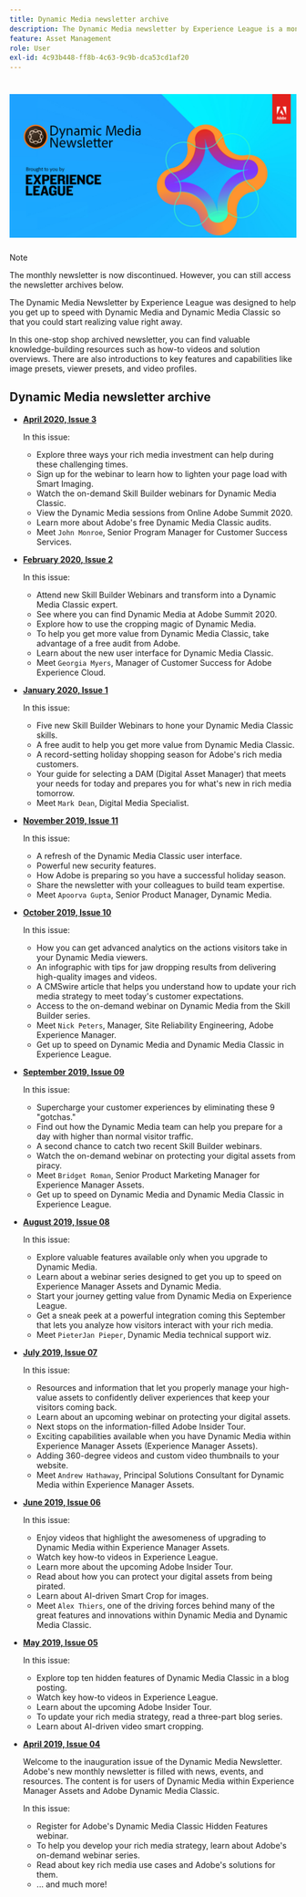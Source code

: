 ```yaml
---
title: Dynamic Media newsletter archive
description: The Dynamic Media newsletter by Experience League is a monthly newsletter. It is designed to help you get up to speed with Dynamic Media and Dynamic Media Classic so that you can realize value right away. Valuable knowledge-building resources are available in this one-stop shop newsletter. For example, there are how-to videos and solution overviews. Read about some of the key features and capabilities like image presets, viewer presets, video profiles, and more. 
feature: Asset Management
role: User
exl-id: 4c93b448-ff8b-4c63-9c9b-dca53cd1af20
---
```

# ![Dynamic Media Newsletter logo](/help/assets/dynamic-media/assets/dynamic-media-newsletter-logo.png)

>[!NOTE]
>
>The monthly newsletter is now discontinued. However, you can still access the newsletter archives below.

The Dynamic Media Newsletter by Experience League was designed to help you get up to speed with Dynamic Media and Dynamic Media Classic so that you could start realizing value right away.

In this one-stop shop archived newsletter, you can find valuable knowledge-building resources such as how-to videos and solution overviews. There are also introductions to key features and capabilities like image presets, viewer presets, and video profiles.

<!-- ## Get inspired. Stay informed.

[Sign up](https://www.adobe.com/subscription/dynamic-media-newsletter.html) to receive the Dynamic Media Newsletter on a monthly basis in your inbox. -->

## Dynamic Media newsletter archive

<!-- * **[May 2020, Issue 4](https://expleague.azureedge.net/assets/aem/Experience-Insider-vol.31.html)**

    In this issue:

    * What business continuity means in uncertain times.
    * Key takeaways from the first all-digital Adobe Summit.
    * Must-watch Experience Manager breakout sessions.
    * Summit customer spotlight: Under Armour.
    * Never miss an Experience Insider webinar.
    * Public sector spotlight: The urgent need for digital enrollment.
    * Look what’s new in Experience Manager Innovation.
    * Build your Experience Manager skills *live* with the Adobe pros.
    * Connect with the Adobe Experience Manager Community.
    * Fast-track your Adobe expertise with Adobe Experience League. -->

* **[April 2020, Issue 3](https://experienceleague.adobe.com/tools/dynamic-media-demo/newsletter/Dynamic_Media_Newsletter_04_2020_April.html)**

    In this issue:

  * Explore three ways your rich media investment can help during these challenging times.
  * Sign up for the webinar to learn how to lighten your page load with Smart Imaging.
  * Watch the on-demand Skill Builder webinars for Dynamic Media Classic.
  * View the Dynamic Media sessions from Online Adobe Summit 2020.
  * Learn more about Adobe's free Dynamic Media Classic audits.
  * Meet `John Monroe`, Senior Program Manager for Customer Success Services.

* **[February 2020, Issue 2](https://experienceleague.adobe.com/tools/dynamic-media-demo/newsletter/Dynamic_Media_Newsletter_02_2020_Feb.html)**

    In this issue:

  * Attend new Skill Builder Webinars and transform into a Dynamic Media Classic expert.
  * See where you can find Dynamic Media at Adobe Summit 2020.
  * Explore how to use the cropping magic of Dynamic Media.
  * To help you get more value from Dynamic Media Classic, take advantage of a free audit from Adobe.
  * Learn about the new user interface for Dynamic Media Classic.
  * Meet `Georgia Myers`, Manager of Customer Success for Adobe Experience Cloud.

* **[January 2020, Issue 1](https://experienceleague.adobe.com/tools/dynamic-media-demo/newsletter/Dynamic_Media_Newsletter_01_2020_Jan.html)**

    In this issue:

  * Five new Skill Builder Webinars to hone your Dynamic Media Classic skills.
  * A free audit to help you get more value from Dynamic Media Classic.
  * A record-setting holiday shopping season for Adobe's rich media customers.
  * Your guide for selecting a DAM (Digital Asset Manager) that meets your needs for today and prepares you for what's new in rich media tomorrow.
  * Meet `Mark Dean`, Digital Media Specialist.

* **[November 2019, Issue 11](https://experienceleague.adobe.com/tools/dynamic-media-demo/newsletter/Dynamic_Media_Newsletter_11_2019_Nov.html)**

    In this issue:

  * A refresh of the Dynamic Media Classic user interface.
  * Powerful new security features.
  * How Adobe is preparing so you have a successful holiday season.
  * Share the newsletter with your colleagues to build team expertise.
  * Meet `Apoorva Gupta`, Senior Product Manager, Dynamic Media.

* **[October 2019, Issue 10](https://experienceleague.adobe.com/tools/dynamic-media-demo/newsletter/Dynamic_Media_Newsletter_10_2019_Oct.html)**

    In this issue:

  * How you can get advanced analytics on the actions visitors take in your Dynamic Media viewers.
  * An infographic with tips for jaw dropping results from delivering high-quality images and videos.
  * A CMSwire article that helps you understand how to update your rich media strategy to meet today's customer expectations.
  * Access to the on-demand webinar on Dynamic Media from the Skill Builder series.
  * Meet `Nick Peters`, Manager, Site Reliability Engineering, Adobe Experience Manager.
  * Get up to speed on Dynamic Media and Dynamic Media Classic in Experience League.

* **[September 2019, Issue 09](https://experienceleague.adobe.com/tools/dynamic-media-demo/newsletter/Dynamic_Media_Newsletter_09_2019_Sept.html)**

    In this issue:

  * Supercharge your customer experiences by eliminating these 9 "gotchas."
  * Find out how the Dynamic Media team can help you prepare for a day with higher than normal visitor traffic.
  * A second chance to catch two recent Skill Builder webinars.
  * Watch the on-demand webinar on protecting your digital assets from piracy.
  * Meet `Bridget Roman`, Senior Product Marketing Manager for Experience Manager Assets.
  * Get up to speed on Dynamic Media and Dynamic Media Classic in Experience League.

* **[August 2019, Issue 08](https://experienceleague.adobe.com/tools/dynamic-media-demo/newsletter/Dynamic_Media_Newsletter_08_2019_Aug.html)**

    In this issue:

  * Explore valuable features available only when you upgrade to Dynamic Media.
  * Learn about a webinar series designed to get you up to speed on Experience Manager Assets and Dynamic Media.
  * Start your journey getting value from Dynamic Media on Experience League.
  * Get a sneak peek at a powerful integration coming this September that lets you analyze how visitors interact with your rich media.
  * Meet `PieterJan Pieper`, Dynamic Media technical support wiz.

* **[July 2019, Issue 07](https://experienceleague.adobe.com/tools/dynamic-media-demo/newsletter/Dynamic_Media_Newsletter_07_2019_July.html)**

    In this issue:

  * Resources and information that let you properly manage your high-value assets to confidently deliver experiences that keep your visitors coming back.
  * Learn about an upcoming webinar on protecting your digital assets.
  * Next stops on the information-filled Adobe Insider Tour.
  * Exciting capabilities available when you have Dynamic Media within Experience Manager Assets (Experience Manager Assets).
  * Adding 360-degree videos and custom video thumbnails to your website.
  * Meet `Andrew Hathaway`, Principal Solutions Consultant for Dynamic Media within Experience Manager Assets.

* **[June 2019, Issue 06](https://experienceleague.adobe.com/tools/dynamic-media-demo/newsletter/Dynamic_Media_Newsletter_06_2019_June.html)**

    In this issue:

  * Enjoy videos that highlight the awesomeness of upgrading to Dynamic Media within Experience Manager Assets.
  * Watch key how-to videos in Experience League.
  * Learn more about the upcoming Adobe Insider Tour.
  * Read about how you can protect your digital assets from being pirated.
  * Learn about AI-driven Smart Crop for images.
  * Meet `Alex Thiers`, one of the driving forces behind many of the great features and innovations within Dynamic Media and Dynamic Media Classic.

* **[May 2019, Issue 05](https://experienceleague.adobe.com/tools/dynamic-media-demo/newsletter/Dynamic_Media_Newsletter_05_2019_May.html)**

    In this issue:

  * Explore top ten hidden features of Dynamic Media Classic in a blog posting.
  * Watch key how-to videos in Experience League.
  * Learn about the upcoming Adobe Insider Tour.
  * To update your rich media strategy, read a three-part blog series.
  * Learn about AI-driven video smart cropping.

* **[April 2019, Issue 04](https://experienceleague.adobe.com/tools/dynamic-media-demo/newsletter/Dynamic_Media_Newsletter_04_2019_April.html)**

    Welcome to the inauguration issue of the Dynamic Media Newsletter. Adobe's new monthly newsletter is filled with news, events, and resources. The content is for users of Dynamic Media within Experience Manager Assets and Adobe Dynamic Media Classic.

    In this issue:

  * Register for Adobe's Dynamic Media Classic Hidden Features webinar.
  * To help you develop your rich media strategy, learn about Adobe's on-demand webinar series.
  * Read about key rich media use cases and Adobe's solutions for them.
  * ... and much more!
